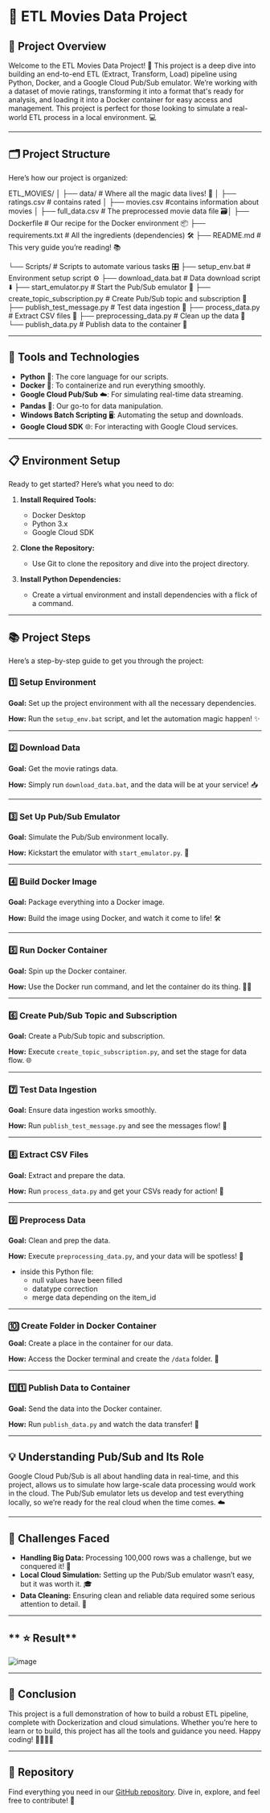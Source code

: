 # 🎥 ETL Movies Data Project

## **🚀 Project Overview**

Welcome to the ETL Movies Data Project! 🌟 This project is a deep dive into building an end-to-end ETL (Extract, Transform, Load) pipeline using Python, Docker, and a Google Cloud Pub/Sub emulator. We’re working with a dataset of movie ratings, transforming it into a format that's ready for analysis, and loading it into a Docker container for easy access and management. This project is perfect for those looking to simulate a real-world ETL process in a local environment. 💻

---

## **🗂 Project Structure**

Here’s how our project is organized:

ETL_MOVIES/
│
├── data/ # Where all the magic data lives! 🎩
│ ├── ratings.csv # contains rated
│ ├── movies.csv #contains information about movies
│ ├── full_data.csv # The preprocessed movie data file 🗃│
├── Dockerfile # Our recipe for the Docker environment 📦
├── requirements.txt # All the ingredients (dependencies) 🛠
├── README.md # This very guide you’re reading! 📚

└── Scripts/ # Scripts to automate various tasks 🎛
├── setup_env.bat # Environment setup script ⚙️
├── download_data.bat # Data download script ⬇️
├── start_emulator.py # Start the Pub/Sub emulator 🚀
├── create_topic_subscription.py # Create Pub/Sub topic and subscription 📝
├── publish_test_message.py # Test data ingestion 🧪
├── process_data.py # Extract CSV files 📂
├── preprocessing_data.py # Clean up the data 🧼
└── publish_data.py # Publish data to the container 🚚


---

## **🔧 Tools and Technologies**

- **Python** 🐍: The core language for our scripts.
- **Docker** 🐳: To containerize and run everything smoothly.
- **Google Cloud Pub/Sub** ☁️: For simulating real-time data streaming.
- **Pandas** 🐼: Our go-to for data manipulation.
- **Windows Batch Scripting** 🖥: Automating the setup and downloads.
- **Google Cloud SDK** 🌐: For interacting with Google Cloud services.

---

## **📋 Environment Setup**

Ready to get started? Here’s what you need to do:

1. **Install Required Tools:**
   - Docker Desktop
   - Python 3.x
   - Google Cloud SDK

2. **Clone the Repository:**
   - Use Git to clone the repository and dive into the project directory.

3. **Install Python Dependencies:**
   - Create a virtual environment and install dependencies with a flick of a command.

---

## **📚 Project Steps**

Here’s a step-by-step guide to get you through the project:

### **1️⃣ Setup Environment**

**Goal:** Set up the project environment with all the necessary dependencies.

**How:** Run the `setup_env.bat` script, and let the automation magic happen! ✨

---

### **2️⃣ Download Data**

**Goal:** Get the movie ratings data.

**How:** Simply run `download_data.bat`, and the data will be at your service! 📥

---

### **3️⃣ Set Up Pub/Sub Emulator**

**Goal:** Simulate the Pub/Sub environment locally.

**How:** Kickstart the emulator with `start_emulator.py`. 🚀

---

### **4️⃣ Build Docker Image**

**Goal:** Package everything into a Docker image.

**How:** Build the image using Docker, and watch it come to life! 🛠

---

### **5️⃣ Run Docker Container**

**Goal:** Spin up the Docker container.

**How:** Use the Docker run command, and let the container do its thing. 🏃‍♂️

---

### **6️⃣ Create Pub/Sub Topic and Subscription**

**Goal:** Create a Pub/Sub topic and subscription.

**How:** Execute `create_topic_subscription.py`, and set the stage for data flow. 🌐

---

### **7️⃣ Test Data Ingestion**

**Goal:** Ensure data ingestion works smoothly.

**How:** Run `publish_test_message.py` and see the messages flow! 🎯

---

### **8️⃣ Extract CSV Files**

**Goal:** Extract and prepare the data.

**How:** Run `process_data.py` and get your CSVs ready for action! 📑

---

### **9️⃣ Preprocess Data**

**Goal:** Clean and prep the data.

**How:** Execute `preprocessing_data.py`, and your data will be spotless! 🧼
- inside this Python file:
  - null values have been filled
  - datatype correction
  - merge data depending on the item_id

---

### **🔟 Create Folder in Docker Container**

**Goal:** Create a place in the container for our data.

**How:** Access the Docker terminal and create the `/data` folder. 📂

---

### **1️⃣1️⃣ Publish Data to Container**

**Goal:** Send the data into the Docker container.

**How:** Run `publish_data.py` and watch the data transfer! 🚚

---

## **💡 Understanding Pub/Sub and Its Role**

Google Cloud Pub/Sub is all about handling data in real-time, and this project, allows us to simulate how large-scale data processing would work in the cloud. The Pub/Sub emulator lets us develop and test everything locally, so we’re ready for the real cloud when the time comes. ☁️

---

## **🚧 Challenges Faced**

- **Handling Big Data:** Processing 100,000 rows was a challenge, but we conquered it! 💪
- **Local Cloud Simulation:** Setting up the Pub/Sub emulator wasn’t easy, but it was worth it. 🎓
- **Data Cleaning:** Ensuring clean and reliable data required some serious attention to detail. 🧹

---

## ** ⭐ Result**

![image](https://github.com/user-attachments/assets/736f8cd2-bab3-4306-8e24-a3d266961f41)


---

## **🎉 Conclusion**

This project is a full demonstration of how to build a robust ETL pipeline, complete with Dockerization and cloud simulations. Whether you’re here to learn or to build, this project has all the tools and guidance you need. Happy coding! 👩‍💻👨‍💻



---

## **📂 Repository**

Find everything you need in our [GitHub repository](https://github.com/nadahamdy217/Movies-Data-ETL-using-Python-GCP/tree/main). Dive in, explore, and feel free to contribute! 🎁
